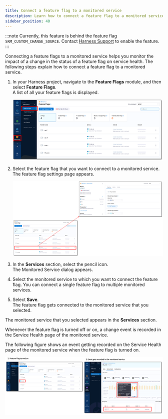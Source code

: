 ```yaml
---
title: Connect a feature flag to a monitored service
description: Learn how to connect a feature flag to a monitored service.
sidebar_position: 40
---
```



:::note
Currently, this feature is behind the feature flag `SRM_CUSTOM_CHANGE_SOURCE`. Contact [Harness Support](mailto:support@harness.io) to enable the feature.
:::


Connecting a feature flags to a monitored service helps you monitor the impact of a change in the status of a feature flag on service health. The following steps explain how to connect a feature flag to a monitored service.

1. In your Harness project, navigate to the **Feature Flags** module, and then select **Feature Flags**.  
   A list of all your feature flags is displayed.

   ![Feature flags list](./static/change-impact-view-ff-navigation.png)

2. Select the feature flag that you want to connect to a monitored service.  
   The feature flag settings page appears.

   ![Feature flag Settings](./static/change-impact-view-ff-settings.png)


3. In the **Services** section, select the pencil icon.  
   The Monitored Service dialog appears.
4. Select the monitored service to which you want to connect the feature flag. You can connect a single feature flag to multiple monitored services.

5. Select **Save**.  
   The feature flag gets connected to the monitored service that you selected.  
   
The monitored service that you selected appears in the **Services** section.

Whenever the feature flag is turned off or on, a change event is recorded in the Service Health page of the monitored service.

The following figure shows an event getting recorded on the Service Health page of the monitored service when the feature flag is turned on.

![FF event generated](./static/change-impact-view-ff-event-generated.png)